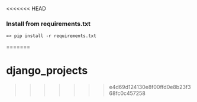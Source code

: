 <<<<<<< HEAD
### Install from requirements.txt
    => pip install -r requirements.txt
=======
# django_projects
>>>>>>> e4d69d124130e8f00ffd0e8b23f368fc0c457258
